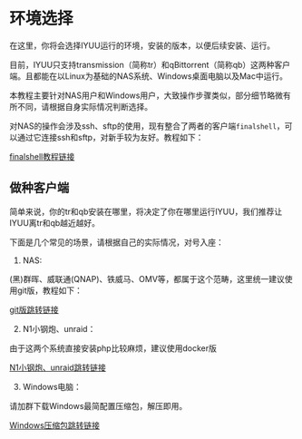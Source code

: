 # 环境选择

在这里，你将会选择IYUU运行的环境，安装的版本，以便后续安装、运行。

目前，IYUU只支持transmission（简称tr）和qBittorrent（简称qb）这两种客户端。且都能在以Linux为基础的NAS系统、Windows桌面电脑以及Mac中运行。

本教程主要针对NAS用户和Windows用户，大致操作步骤类似，部分细节略微有所不同，请根据自身实际情况判断选择。

对NAS的操作会涉及ssh、sftp的使用，现有整合了两者的客户端`finalshell`，可以通过它连接ssh和sftp，对新手较为友好。教程如下：

[finalshell教程链接](https://github.com/AnthonyMSen/IYUUGuide/blob/main/finalshell%E5%85%A5%E9%97%A8%E6%95%99%E7%A8%8B.md)

## 做种客户端

简单来说，你的tr和qb安装在哪里，将决定了你在哪里运行IYUU，我们推荐让IYUU离tr和qb越近越好。

下面是几个常见的场景，请根据自己的实际情况，对号入座：

1. NAS:

(黑)群晖、威联通(QNAP)、铁威马、OMV等，都属于这个范畴，这里统一建议使用git版，教程如下：

[git版跳转链接](https://github.com/AnthonyMSen/IYUUGuide/blob/main/2.git%E7%89%88%E7%8E%AF%E5%A2%83%E9%85%8D%E7%BD%AE.md)

2. N1小钢炮、unraid：

由于这两个系统直接安装php比较麻烦，建议使用docker版

[N1小钢炮、unraid跳转链接](https://github.com/AnthonyMSen/IYUUGuide/blob/main/others/N1%E5%B0%8F%E9%92%A2%E7%82%AE.md)


3. Windows电脑：

请加群下载Windows最简配置压缩包，解压即用。

[Windows压缩包跳转链接]()